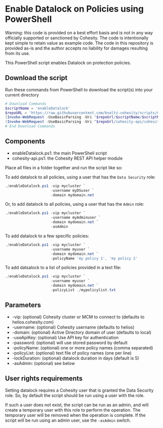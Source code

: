 # Enable Datalock on Policies using PowerShell

Warning: this code is provided on a best effort basis and is not in any way officially supported or sanctioned by Cohesity. The code is intentionally kept simple to retain value as example code. The code in this repository is provided as-is and the author accepts no liability for damages resulting from its use.

This PowerShell script enables Datalock on protection policies.

## Download the script

Run these commands from PowerShell to download the script(s) into your current directory

```powershell
# Download Commands
$scriptName = 'enableDatalock'
$repoURL = 'https://raw.githubusercontent.com/bseltz-cohesity/scripts/master/powershell'
(Invoke-WebRequest -UseBasicParsing -Uri "$repoUrl/$scriptName/$scriptName.ps1").content | Out-File "$scriptName.ps1"; (Get-Content "$scriptName.ps1") | Set-Content "$scriptName.ps1"
(Invoke-WebRequest -UseBasicParsing -Uri "$repoUrl/cohesity-api/cohesity-api.ps1").content | Out-File cohesity-api.ps1; (Get-Content cohesity-api.ps1) | Set-Content cohesity-api.ps1
# End Download Commands
```

## Components

* enableDatalock.ps1: the main PowerShell script
* cohesity-api.ps1: the Cohesity REST API helper module

Place all files in a folder together and run the script like so:

To add datalock to all policies, using a user that has the `Data Security` role:

```powershell
./enableDatalock.ps1 -vip mycluster `
                     -username myDSuser `
                     -domain mydomain.net
```

Or, to add datalock to all policies, using a user that has the `Admin` role:

```powershell
./enableDatalock.ps1 -vip mycluster `
                     -username myAdminuser `
                     -domain mydomain.net `
                     -asAdmin
```

To add datalock to a few specific policies:

```powershell
./enableDatalock.ps1 -vip mycluster `
                     -username myuser `
                     -domain mydomain.net `
                     -policyName 'my policy 1', 'my policy 2'
```

To add datsalock to a list of policies provided in a text file:

```powershell
./enableDatalock.ps1 -vip mycluster `
                     -username myuser `
                     -domain mydomain.net `
                     -policyList ./mypolicylist.txt
```

## Parameters

* -vip: (optional) Cohesity cluster or MCM to connect to (defaults to helios.cohesity.com)
* -username: (optional) Cohesity username (defaults to helios)
* -domain: (optional) Active Directory domain of user (defaults to local)
* -useApiKey: (optional) Use API key for authentication
* -password: (optional) will use stored password by default
* -policyName: (optional) one or more policy names (comma separated)
* -policyList: (optional) text file of policy names (one per line)
* -lockDuration: (optional) datalock duration in days (default is 5)
* -asAdmin: (optional) see below

## User rights requirements

Setting datalock requires a Cohesity user that is granted the Data Security role. So, by default the script should be run using a user with the role.

If such a user does not exist, the script can be run as an admin, and will create a temporary user with this role to perform the operation. The temporary user will be removed when the operation is complete. If the script will be run using an admin user, use the `-asAdmin` switch.

